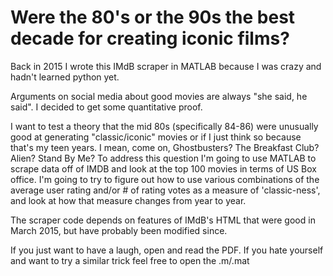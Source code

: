 # Were the 80's or the 90s the best decade for creating iconic films?

Back in 2015 I wrote this IMdB scraper in MATLAB because I was crazy and hadn't learned python yet.

Arguments on social media about good movies are always "she said, he said".  I decided to get some quantitative proof. 

I want to test a theory that the mid 80s (specifically 84-86) were unusually good at generating "classic/iconic" movies or if I just think so because that's my teen years. I mean, come on, Ghostbusters? The Breakfast Club? Alien? Stand By Me? To address this question I'm going to use MATLAB to scrape data off of IMDB and look at the top 100 movies in terms of US Box office.  I'm going to try to figure out how to use various combinations of the average user rating and/or # of rating votes as a measure of 'classic-ness', and look at how that measure changes from year to year.

The scraper code depends on features of IMdB's HTML that were good in March 2015, but have probably been modified since.  

If you just want to have a laugh, open and read the PDF.  If you hate yourself and want to try a similar trick feel free to open the .m/.mat
